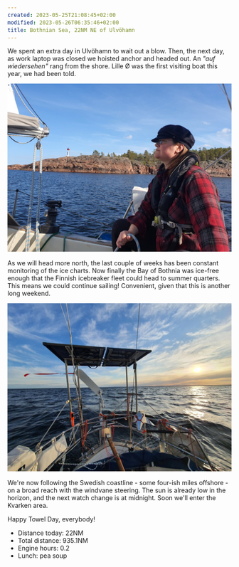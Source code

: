 ```yaml
---
created: 2023-05-25T21:08:45+02:00
modified: 2023-05-26T06:35:46+02:00
title: Bothnian Sea, 22NM NE of Ulvöhamn
---
```


We spent an extra day in Ulvöhamn to wait out a blow. Then, the next day, as work laptop was closed we hoisted anchor and headed out. An _"auf wiedersehen"_ rang from the shore. Lille Ø was the first visiting boat this year, we had been told.

![Image](../2023/1aa2755a66a2da6c8c9aebf8e837201f.jpg) 

As we will head more north, the last couple of weeks has been constant monitoring of the ice charts. Now finally the Bay of Bothnia was ice-free enough that the Finnish icebreaker fleet could head to summer quarters. This means we could continue sailing! Convenient, given that this is another long weekend.

![Image](../2023/5b9073550846e8db62abe172456e5fd0.jpg) 

We're now following the Swedish coastline - some four-ish miles offshore - on a broad reach with the windvane steering. The sun is already low in the horizon, and the next watch change is at midnight. Soon we'll enter the Kvarken area. 

Happy Towel Day, everybody!

* Distance today: 22NM
* Total distance: 935.1NM
* Engine hours: 0.2
* Lunch: pea soup
